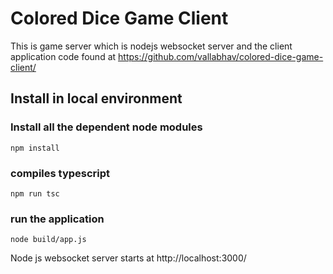 # Colored Dice Game Client
This is game server which is nodejs websocket server and the client application code found at https://github.com/vallabhav/colored-dice-game-client/
## Install in local environment

### Install all the dependent node modules
```
npm install
```
### compiles typescript
```
npm run tsc
```
### run the application
```
node build/app.js
```

Node js websocket server starts at http://localhost:3000/

